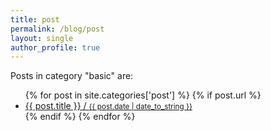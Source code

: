 ```yaml
---
title: post
permalink: /blog/post
layout: single
author_profile: true
---
```

<p>Posts in category "basic" are:</p>

<ul>
  {% for post in site.categories['post'] %}
    {% if post.url %}
        <li><a href="{{ post.url }}">{{ post.title }} /      <small class="post-date">{{ post.date | date_to_string }}</small>
</a></li>
    {% endif %}
  {% endfor %}
</ul>
